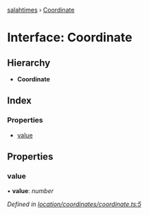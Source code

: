 [salahtimes](../README.md) › [Coordinate](coordinate.md)

# Interface: Coordinate

## Hierarchy

* **Coordinate**

## Index

### Properties

* [value](coordinate.md#value)

## Properties

###  value

• **value**: *number*

*Defined in [location/coordinates/coordinate.ts:5](https://github.com/doniseferi/salahtimes/blob/9740421/src/location/coordinates/coordinate.ts#L5)*
